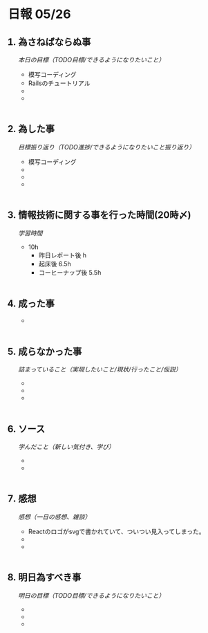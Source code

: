 # 日報 05/26


<ol>

## <li>為さねばならぬ事</li>

*本日の目標（TODO目標/できるようになりたいこと）*

  - 模写コーディング
  - Railsのチュートリアル
  - 
  - 

<br>

## <li>為した事</li>

*目標振り返り（TODO進捗/できるようになりたいこと振り返り）*

  - 模写コーディング
  - 
  - 
  - 

<br>


## <li>情報技術に関する事を行った時間(20時〆)</li>

*学習時間*

  - 10h
    - 昨日レポート後 h
    - 起床後 6.5h
    - コーヒーナップ後 5.5h

<br>


## <li>成った事</li>

  - 

<br>


## <li>成らなかった事</li>

*詰まっていること（実現したいこと/現状/行ったこと/仮説）*

  - 
  - 
  - 

<br>


## <li>ソース</li>

*学んだこと（新しい気付き、学び）*

  - 
  - 

<br>


## <li>感想</li>

*感想（一日の感想、雑談）*

  - Reactのロゴがsvgで書かれていて、ついつい見入ってしまった。
  - 
  - 

<br>


## <li>明日為すべき事</li>

*明日の目標（TODO目標/できるようになりたいこと）*

  - 
  - 
  - 

<!-- end -->

<br>

</ol>


